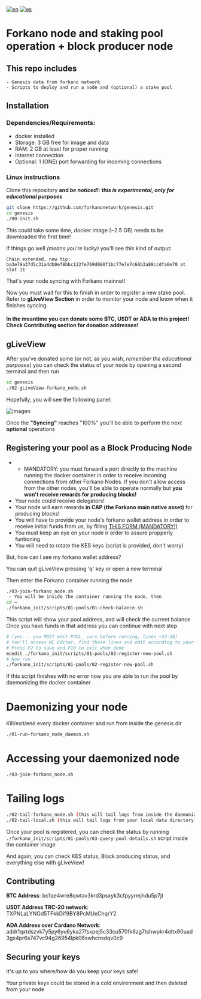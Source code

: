 [![en](https://img.shields.io/badge/lang-en-red.svg)](https://github.com/forkanonetwork/genesis/blob/main/README.md)
[![es](https://img.shields.io/badge/lang-es-yellow.svg)](https://github.com/forkanonetwork/genesis/blob/main/README.es-ES.md)

# Forkano node and staking pool operation + block producer node
## This repo includes
    - Genesis data from forkano network
    - Scripts to deploy and run a node and (optional) a stake pool


## Installation
### Dependencies/Requirements:
- docker installed
- Storage: 3 GB free for image and data
- RAM: 2 GB at least for proper running
- Internet connection
- Optional: 1 (ONE) port forwarding for incoming connections

###    Linux instructions


Clone this repository **and _be noticed!: this is experimental, only for educational purposes_**
```bash
git clone https://github.com/forkanonetwork/genesis.git
cd genesis
./00-init.sh
```

This could take some time, docker image (~2.5 GB) needs to be downloaded the first time!

If things go well _(means you're lucky)_ you'll see this kind of output:

`Chain extended, new tip: ba3e79a37d5c31a4db0ef8bbc122fe769d080f1bc77e7e7c66b3a89ccdfa0e70 at slot 11`

That's your node syncing with Forkano mainnet!

Now you must wait for this to finish in order to register a new stake pool. Refer to **gLiveView Section** in order to monitor your node and know when it finishes syncing.

#### In the meantime you can donate some BTC, USDT or ADA to this project! Check **Contributing section** for donation addresses!


## gLiveView


After you've donated some (or not, as you wish, _remember the educational purposes_) you can check the status of your node by opening a second terminal and then run

```bash
cd genesis
./02-gLiveView-forkano_node.sh
```
Hopefully, you will see the following panel:


![imagen](https://user-images.githubusercontent.com/1715667/207903021-916bae11-71fc-4faf-890d-f1a934a09a1b.png)

Once the **"Syncing"** reaches "100%" you'll be able to perform the next **optional** operations

## Registering your pool as a Block Producing Node
* * MANDATORY: you must forward a port directly to the machine running the docker container in order to receive incoming connections from other Forkano Nodes. If you don't allow access from the other nodes, you'll be able to operate normally but **you won't receive rewards for producing blocks!**
* Your node could receive delegators!
* Your node will earn rewards **in CAP (the Forkano main native asset)** for producing blocks!
* You will have to provide your node's forkano wallet address in order to receive initial funds from us, by filling <a href="https://forkano.net/en/registro-de-pool-de-staking/" target="_blank">THIS FORM (MANDATORY!)</a>
* You must keep an eye on your node ir order to assure propperly funtioning 
* You will need to rotate the KES keys (script is provided, don't worry)

But, how can I see my forkano wallet address?

You can quit gLiveView pressing 'q' key or open a new terminal

Then enter the Forkano container running the node
```bash
./03-join-forkano_node.sh
 - You will be inside the container running the node, then
cd ~
./forkano_init/scripts/01-pools/01-check-balance.sh
```
 
This script will show your pool address, and will check the current balance
Once you have funds in that address you can continue with next step

```bash
# (yes... you MUST edit POOL_ vars before running, lines ~52-58)
# You'll access MC Editor, find those lines and edit according to your needs
# Press F2 to save and F10 to exit when done
mcedit ./forkano_init/scripts/01-pools/02-register-new-pool.sh
# Now run
./forkano_init/scripts/01-pools/02-register-new-pool.sh 
```

If this script finishes with no error now you are able to run the pool by daemonizing the docker container

# Daemonizing your node
Kill/exit/end every docker container and run from inside the genesis dir
```bash
./01-run-forkano_node_daemon.sh
```

# Accessing your daemonized node
```bash
./03-join-forkano_node.sh
```

# Tailing logs
```bash
./02-tail-forkano_node.sh (this will tail logs from inside the daemonized container)
./02-tail-local.sh (this will tail logs from your local data directory)
```



Once your pool is registered, you can check the status by running `./forkano_init/scripts/01-pools/03-query-pool-details.sh` script inside the container image

And again, you can check KES status, Block producing status, and everything else with gLiveView!

## Contributing


**BTC Address**: bc1qe4wre8qwtav3krd3psxyk3cfpyyrmjhdu5p7jt

**USDT Address TRC-20 network**: TXPNLaLYNGd5TFkkDif9BY8PcMUeChqrY2

**ADA Address over Cardano Network**: addr1qxtdszvk7y5py6yu6yka27fsxpej5c33cu570fk6zg7tshwpkr4eltx90uad3gx4pr6s747vc94g26954lpk06swhcnsdqv0c9



## Securing your keys

It's up to you where/how do you keep your keys safe!

Your private keys could be stored in a cold environment and then deleted from your node

